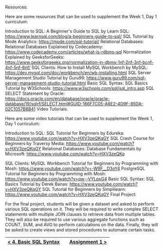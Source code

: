 Resources:

Here are some resources that can be used to supplement the Week 1, Day 1 curriculum:

Introduction to SQL:
A Beginner's Guide to SQL by Learn SQL: https://www.learnsql.com/blog/a-beginners-guide-to-sql/
SQL Tutorial by Mode Analytics: https://mode.com/sql-tutorial/
Relational Databases:
Relational Databases Explained by Codecademy: https://www.codecademy.com/articles/what-is-rdbms-sql
Normalization Explained by GeeksforGeeks: https://www.geeksforgeeks.org/normalization-in-dbms-1nf-2nf-3nf-bcnf-4nf-5nf-6nf/
SQL Clients:
How to Install MySQL Workbench by MySQL: https://dev.mysql.com/doc/workbench/en/wb-installing.html
SQL Server Management Studio Tutorial by Guru99: https://www.guru99.com/sql-server-management-studio-tutorial.html
Basic SQL Syntax:
SQL Basics Tutorial by W3Schools: https://www.w3schools.com/sql/sql_intro.asp
SQL SELECT Statement by Oracle: https://docs.oracle.com/en/database/oracle/oracle-database/19/sqlrf/SELECT.html#GUID-166F7C05-A6E2-4D9F-85DA-02C1057B8B41
Video Tutorials:

Here are some video tutorials that can be used to supplement the Week 1, Day 1 curriculum:

Introduction to SQL:
SQL Tutorial for Beginners by Edureka: https://www.youtube.com/watch?v=HXV3zeQKqGY
SQL Crash Course for Beginners by Traversy Media: https://www.youtube.com/watch?v=HXV3zeQKqGY
Relational Databases:
Database Fundamentals by Microsoft: https://www.youtube.com/watch?v=HXV3zeQKq


SQL Clients:
MySQL Workbench Tutorial for Beginners by Programming with Mosh: https://www.youtube.com/watch?v=-W9F__D3oY4
PostgreSQL Tutorial for Beginners by Programming with Mosh: https://www.youtube.com/watch?v=qw--VYLpxG4
Basic SQL Syntax:
SQL Basics Tutorial by Derek Banas: https://www.youtube.com/watch?v=HXV3zeQKqGY
SQL Tutorial for Beginners by Simplilearn: https://www.youtube.com/watch?v=HXV3zeQKqGY
Final Project:

For the final project, students will be given a dataset and asked to perform various SQL operations on it. They will be required to write complex SELECT statements with multiple JOIN clauses to retrieve data from multiple tables. They will also be required to use various aggregate functions such as COUNT, SUM, and AVG to perform calculations on the data. Finally, they will be asked to create views and stored procedures to automate certain tasks.



|[< 4. Basic SQL Syntax](04_basic_sql_syntax.md)|         | [Assignment 1 >](assignment1.md)|
|:---------------------------------------------:|:-------:|:----------------------:|